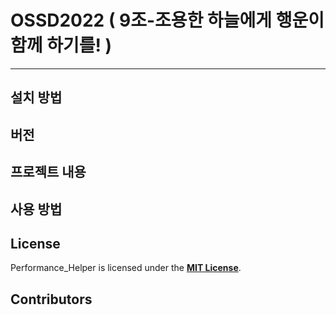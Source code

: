# OSSD2022  (	9조-조용한 하늘에게 행운이 함께 하기를! )
--------------------
## 설치 방법  

## 버전  

## 프로젝트 내용

## 사용 방법

## License
Performance_Helper is licensed under the **[MIT License]**.  

## Contributors





[MIT License]: https://github.com/mdj1412/OSSD_2022/blob/master/LICENSE.txt
